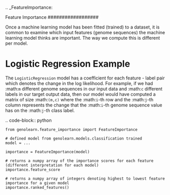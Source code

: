 .. _FeatureImportance:

Feature Importance
##################

Once a machine learning model has been fitted (trained) to a dataset, it is common to examine which input features (genome sequences) the machine learning model thinks are important. The way we compute this is different per model.

Logistic Regression Example
===========================

The ``LogisticRegression`` model has a coefficient for each feature - label pair which denotes the change in the log likelihood. For example, if we had :math:`m` different genome sequences in our input data and :math:`c` different labels in our target output data, then our model would have computed a matrix of size :math:`(m,c)` where the :math:`i`-th row and the :math:`j`-th column represents the change that the :math:`i`-th genome sequence value has on the :math:`j`-th class label.


.. code-block:: python

    from genolearn.feature_importance import FeatureImportance
    
    # defined model from genolearn.models.classification trained
    model = ...

    importance = FeatureImportance(model)

    # returns a numpy array of the importance scores for each feature (different interpretation for each model)
    importance.feature_score

    # returns a numpy array of integers denoting highest to lowest feature importance for a given model
    importance.ranked_features()


